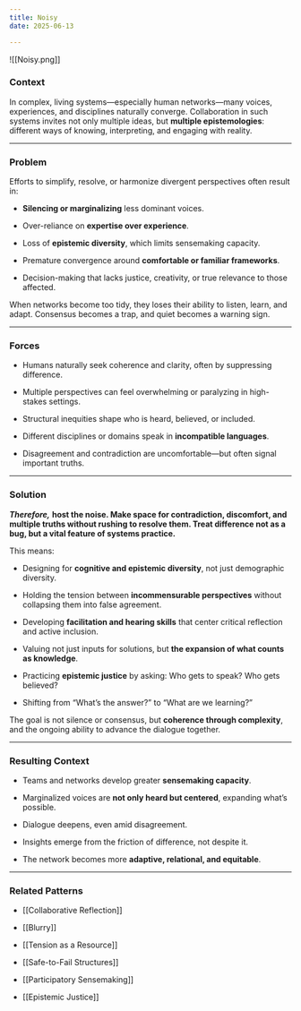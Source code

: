 ```yaml
---
title: Noisy
date: 2025-06-13

---
```


![[Noisy.png]]
### **Context**

In complex, living systems—especially human networks—many voices, experiences, and disciplines naturally converge. Collaboration in such systems invites not only multiple ideas, but **multiple epistemologies**: different ways of knowing, interpreting, and engaging with reality.

---

### **Problem**

Efforts to simplify, resolve, or harmonize divergent perspectives often result in:

- **Silencing or marginalizing** less dominant voices.

- Over-reliance on **expertise over experience**.

- Loss of **epistemic diversity**, which limits sensemaking capacity.

- Premature convergence around **comfortable or familiar frameworks**.

- Decision-making that lacks justice, creativity, or true relevance to those affected.

When networks become too tidy, they loses their ability to listen, learn, and adapt. Consensus becomes a trap, and quiet becomes a warning sign.

---

### **Forces**

- Humans naturally seek coherence and clarity, often by suppressing difference.

- Multiple perspectives can feel overwhelming or paralyzing in high-stakes settings.

- Structural inequities shape who is heard, believed, or included.

- Different disciplines or domains speak in **incompatible languages**.

- Disagreement and contradiction are uncomfortable—but often signal important truths.


---

### **Solution**

***Therefore,*** **host the noise. Make space for contradiction, discomfort, and multiple truths without rushing to resolve them. Treat difference not as a bug, but a vital feature of systems practice.**

This means:

- Designing for **cognitive and epistemic diversity**, not just demographic diversity.

- Holding the tension between **incommensurable perspectives** without collapsing them into false agreement.

- Developing **facilitation and hearing skills** that center critical reflection and active inclusion.

- Valuing not just inputs for solutions, but **the expansion of what counts as knowledge**.

- Practicing **epistemic justice** by asking: Who gets to speak? Who gets believed?

- Shifting from “What’s the answer?” to “What are we learning?”


The goal is not silence or consensus, but **coherence through complexity**, and the ongoing ability to advance the dialogue together.

---

### **Resulting Context**

- Teams and networks develop greater **sensemaking capacity**.

- Marginalized voices are **not only heard but centered**, expanding what’s possible.

- Dialogue deepens, even amid disagreement.

- Insights emerge from the friction of difference, not despite it.

- The network becomes more **adaptive, relational, and equitable**.


---

### **Related Patterns**

- [[Collaborative Reflection]]

- [[Blurry]]

- [[Tension as a Resource]]

- [[Safe-to-Fail Structures]]

- [[Participatory Sensemaking]]

- [[Epistemic Justice]]